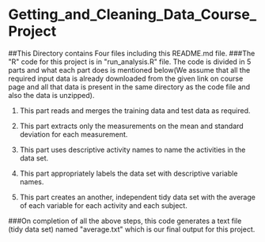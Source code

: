# Getting_and_Cleaning_Data_Course_Project
##This Directory contains Four files including this README.md file.
###The "R" code for this project is in "run_analysis.R" file. The code is divided in 5 parts and what each part does is mentioned below(We assume that all the required input data is already downloaded from the given link on course page and all that data is present in the same directory as the code file and also the data is unzipped).
1. This part reads and merges the training data and test data as required.

2. This part extracts only the measurements on the mean and standard deviation for each measurement.

3. This part uses descriptive activity names to name the activities in the data set.

4. This part appropriately labels the data set with descriptive variable names.

5. This part creates an another, independent tidy data set with the average of each variable for each activity and each subject.

###On completion of all the above steps, this code generates a text file (tidy data set) named "average.txt" which is our final output for this project.
